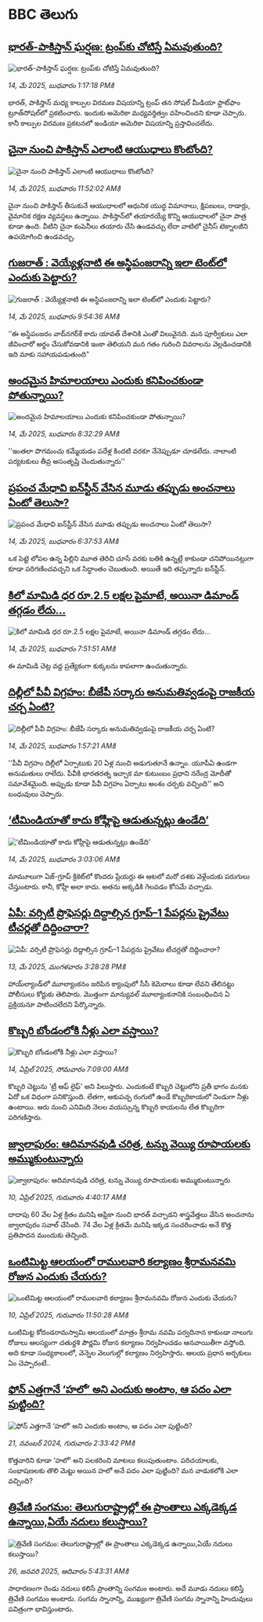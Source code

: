 # BBC తెలుగు## [భారత్-పాకిస్తాన్ ఘర్షణ: ట్రంప్‌కు చోటిస్తే ఏమవుతుంది?](https://www.bbc.com/telugu/articles/cqxe8pj3zevo?at_campaign=githubrss)![భారత్-పాకిస్తాన్ ఘర్షణ: ట్రంప్‌కు చోటిస్తే ఏమవుతుంది?](https://ichef.bbci.co.uk/ace/standard/240/cpsprodpb/3d15/live/bc737c90-30be-11f0-96c3-cf669419a2b0.jpg)_14, మే 2025, బుధవారం 1:17:18 PMకి_భారత్, పాకిస్తాన్ మధ్య కాల్పుల విరమణ  విషయాన్ని ట్రంప్ తన సోషల్ మీడియా ఫ్లాట్‌ఫాం ట్రూత్‌సోషల్‌లో ప్రకటించారు. ఇందుకు అమెరికా మధ్యవర్తిత్వం వహించిందని కూడా చెప్పారు. కానీ కాల్పుల విరమణ ప్రకటనలో  ఇండియా అమెరికా విషయాన్ని ప్రస్తావించలేదు.## [చైనా నుంచి పాకిస్తాన్ ఎలాంటి ఆయుధాలు కొంటోంది?](https://www.bbc.com/telugu/articles/cgle96nn4gzo?at_campaign=githubrss)![చైనా నుంచి పాకిస్తాన్ ఎలాంటి ఆయుధాలు కొంటోంది?](https://ichef.bbci.co.uk/ace/standard/240/cpsprodpb/9e73/live/cde60be0-3083-11f0-aa5f-71944dd67a64.jpg)_14, మే 2025, బుధవారం 11:52:02 AMకి_చైనా నుంచి పాకిస్తాన్ తీసుకునే ఆయుధాలలో ఆధునిక యుద్ధ విమానాలు, క్షిపణులు, రాడార్లు, వైమానిక రక్షణ వ్యవస్థలు ఉన్నాయి.  పాకిస్తాన్‌లో తయారయ్యే కొన్ని ఆయుధాలలో చైనా పాత్ర కూడా ఉంది. వీటిని చైనా కంపెనీలు తయారు చేసి ఉండవచ్చు లేదా వాటిలో చైనీస్ టెక్నాలజీని ఉపయోగించి ఉండవచ్చు.## [గుజరాత్‌ : వెయ్యేళ్లనాటి ఈ అస్థిపంజరాన్ని ఇలా టెంట్‌లో ఎందుకు పెట్టారు?](https://www.bbc.com/telugu/articles/c9w8wjnk92go?at_campaign=githubrss)![గుజరాత్‌ : వెయ్యేళ్లనాటి ఈ అస్థిపంజరాన్ని ఇలా టెంట్‌లో ఎందుకు పెట్టారు?](https://ichef.bbci.co.uk/ace/standard/240/cpsprodpb/9dd3/live/88791090-2a6e-11f0-8ff1-59f5dcf8e9f5.jpg)_14, మే 2025, బుధవారం 9:54:36 AMకి_‘‘ఈ అస్థిపంజరం వాద్‌నగర్‌కే కాదు యావత్ దేశానికి ఎంతో విలువైనది. మన పూర్వీకులు ఎలా జీవించారో అర్థం చేసుకోవడానికి  ఇంకా తెలియని మన గతం గురించి వివరాలను వెల్లడించడానికి ఇది మాకు సహాయపడుతుంది"## [అందమైన హిమాలయాలు ఎందుకు కనిపించకుండా పోతున్నాయి?](https://www.bbc.com/telugu/articles/cn0g8yp1n57o?at_campaign=githubrss)![అందమైన హిమాలయాలు ఎందుకు కనిపించకుండా పోతున్నాయి?](https://ichef.bbci.co.uk/ace/standard/240/cpsprodpb/e96b/live/2b601470-3096-11f0-ad02-b95db8a5d645.jpg)_14, మే 2025, బుధవారం 8:32:29 AMకి_''ఇంతలా పొగమంచు కమ్మేయడం పదేళ్ల కిందటి వరకూ నేనెప్పుడూ చూడలేదు. నాలాంటి పర్యటకులు తీవ్ర అసంతృప్తి చెందుతున్నారు''## [ప్రపంచ మేధావి ఐన్‌స్టీన్ వేసిన మూడు తప్పుడు అంచనాలు ఏంటో తెలుసా?](https://www.bbc.com/telugu/articles/ce3vy6rqd95o?at_campaign=githubrss)![ప్రపంచ మేధావి ఐన్‌స్టీన్ వేసిన మూడు తప్పుడు అంచనాలు ఏంటో తెలుసా?](https://ichef.bbci.co.uk/ace/standard/240/cpsprodpb/072e/live/bd7b8740-307d-11f0-83bc-fd64f6f27b0e.jpg)_14, మే 2025, బుధవారం 6:37:53 AMకి_ఒక పెట్టె లోపల ఉన్న పిల్లిని మూత తెరిచి చూసే వరకు బతికి ఉన్నట్లే కాకుండా చనిపోయినట్లుగా కూడా పరిగణించవచ్చని ఒక సిద్ధాంతం చెబుతుంది. అయితే ఇది తప్పన్నారు ఐన్‌స్టీన్.## [కిలో మామిడి ధర రూ.2.5 లక్షల పైమాటే, అయినా డిమాండ్ తగ్గడం లేదు...](https://www.bbc.com/telugu/articles/ckgrxnjvj5yo?at_campaign=githubrss)![కిలో మామిడి ధర రూ.2.5 లక్షల పైమాటే, అయినా డిమాండ్ తగ్గడం లేదు...](https://ichef.bbci.co.uk/ace/standard/240/cpsprodpb/e62b/live/360b03f0-3094-11f0-8947-7d6241f9fce9.jpg)_14, మే 2025, బుధవారం 7:51:51 AMకి_ఈ మామిడి చెట్ల వద్ద ప్రత్యేకంగా కుక్కలను కాపలాగా ఉంచుతున్నారు.## [దిల్లీలో పీవీ విగ్రహం: బీజేపీ సర్కారు అనుమతివ్వడంపై రాజకీయ చర్చ ఏంటి?](https://www.bbc.com/telugu/articles/clyvn74jdn0o?at_campaign=githubrss)![దిల్లీలో పీవీ విగ్రహం: బీజేపీ సర్కారు అనుమతివ్వడంపై రాజకీయ చర్చ ఏంటి?](https://ichef.bbci.co.uk/ace/standard/240/cpsprodpb/ad2e/live/f36ab720-3066-11f0-99f5-1b62eaf63e31.jpg)_14, మే 2025, బుధవారం 1:57:21 AMకి_''పీవీ విగ్రహం దిల్లీలో ఏర్పాటుకు 20 ఏళ్ల నుంచి అడుగుతూనే ఉన్నాం. యూపీఏ ఉండగా అనుమతులు రాలేదు. పీవీకి భారతరత్న ఇచ్చాక మా కుటుంబం ప్రధాని నరేంద్ర మోదీతో సమావేశమైంది. అప్పుడు కూడా పీవీ విగ్రహం ఏర్పాటు అంశం చర్చకు వచ్చింది'' అని బంధువులు చెప్పారు.## [‘టీమిండియాతో కాదు కోహ్లీపై ఆడుతున్నట్లు ఉండేది’](https://www.bbc.com/telugu/articles/ce3928ne5yqo?at_campaign=githubrss)![‘టీమిండియాతో కాదు కోహ్లీపై ఆడుతున్నట్లు ఉండేది’](https://ichef.bbci.co.uk/ace/standard/240/cpsprodpb/9088/live/10922910-3070-11f0-96c3-cf669419a2b0.jpg)_14, మే 2025, బుధవారం 3:03:06 AMకి_మామూలుగా ఏజ్-గ్రూప్ క్రికెట్‌లో కొందరు ప్లేయర్లు ఈ ఆటలో మరో దశకు వెళ్లేందుకు పరుగులు చేస్తుంటారు. కానీ, కోహ్లీ అలా కాదు. అతను అక్కడికి గెలవడం కోసమే వచ్చాడు.## [ఏపీ: వర్సిటీ  ప్రొఫెసర్లు దిద్దాల్సిన  గ్రూప్‌–1 పేపర్లను ప్రైవేటు టీచర్లతో దిద్దించారా?](https://www.bbc.com/telugu/articles/cn7zrgd58zgo?at_campaign=githubrss)![ఏపీ: వర్సిటీ  ప్రొఫెసర్లు దిద్దాల్సిన  గ్రూప్‌–1 పేపర్లను ప్రైవేటు టీచర్లతో దిద్దించారా?](https://ichef.bbci.co.uk/ace/standard/240/cpsprodpb/3e03/live/bed6ff60-300b-11f0-8519-3b5a01ebe413.jpg)_13, మే 2025, మంగళవారం 3:28:28 PMకి_హాయ్‌ల్యాండ్‌లో మూల్యాంకనం జరిపిన క్యాంపులో సీసీ కెమెరాలు కూడా లేవని తేలినట్టు పోలీసులు కోర్టుకు తెలిపారు. మొత్తంగా మాన్యువల్‌ మూల్యాంకనానికి సంబంధించిన ఏ ప్రక్రియనూ పాటించలేదని పేర్కొన్నారు.## [కొబ్బరి బోండంలోకి నీళ్లు ఎలా వస్తాయి?](https://www.bbc.com/telugu/articles/czjn4mzxxy8o?at_campaign=githubrss)![కొబ్బరి బోండంలోకి నీళ్లు ఎలా వస్తాయి?](https://ichef.bbci.co.uk/ace/standard/240/cpsprodpb/46c5/live/684a55e0-18fd-11f0-8b11-7756b7b808cc.jpg)_14, ఏప్రిల్ 2025, సోమవారం 7:09:00 AMకి_కొబ్బరి చెట్టును 'ట్రీ ఆఫ్ లైఫ్' అని పిలుస్తారు. ఎందుకంటే కొబ్బరి చెట్టులోని ప్రతీ భాగం మనకు ఏదో ఒక విధంగా పనికొస్తుంది. లేతగా, ఆకుపచ్చ రంగులో ఉండే కొబ్బరికాయలో నిండుగా నీళ్లు ఉంటాయి. ఆరు నుంచి ఎనిమిది నెలల వయస్సున్న కొబ్బరి కాయలను లేత కొబ్బరిగా పరిగణిస్తారు.## [జ్వాలాపురం: ఆదిమానవుడి చరిత్ర, టన్ను వెయ్యి రూపాయలకు అమ్ముకుంటున్నారు ](https://www.bbc.com/telugu/articles/creqqnwdd5qo?at_campaign=githubrss)![జ్వాలాపురం: ఆదిమానవుడి చరిత్ర, టన్ను వెయ్యి రూపాయలకు అమ్ముకుంటున్నారు ](https://ichef.bbci.co.uk/ace/standard/240/cpsprodpb/765e/live/b472e2d0-15b4-11f0-842b-a7355694993d.jpg)_10, ఏప్రిల్ 2025, గురువారం 4:40:17 AMకి_దాదాపు 60 వేల ఏళ్ల క్రితం మనిషి ఆఫ్రికా నుంచి భారత్ వచ్చాడని శాస్త్రవేత్తలు వేసిన అంచనాను జ్వాలాపురం సవాల్ చేసింది. 74 వేల ఏళ్ల క్రితమే మనిషి ఇక్కడ సంచరించాడు అనే కొత్త ప్రతిపాదన ముందుకు తెచ్చింది.## [ఒంటిమిట్ట ఆలయంలో రాములవారి కల్యాణం శ్రీరామనవమి రోజున ఎందుకు చేయరు?](https://www.bbc.com/telugu/articles/ce822j5e465o?at_campaign=githubrss)![ఒంటిమిట్ట ఆలయంలో రాములవారి కల్యాణం శ్రీరామనవమి రోజున ఎందుకు చేయరు?](https://ichef.bbci.co.uk/ace/standard/240/cpsprodpb/fed5/live/25534d40-1601-11f0-b58a-6113af226972.jpg)_10, ఏప్రిల్ 2025, గురువారం 11:50:28 AMకి_ఒంటిమిట్ట కోదండరామస్వామి ఆలయంలో మాత్రం శ్రీరామ నవమి పర్వదినాన కాకుండా నాలుగు రోజులు ఆలస్యంగా చతుర్దశి పౌర్ణమి రోజున కల్యాణం నిర్వహించడం ఆనవాయితీగా వస్తోంది. అది కూడా సంధ్యకాలంలో, వెన్నెల వెలుగుల్లో కల్యాణం నిర్వహిస్తారు. ఆలయ ప్రధాన అర్చకులు ఏం చెప్పారంటే..## [ఫోన్ ఎత్తగానే ‘హలో’ అని ఎందుకు అంటాం, ఆ పదం ఎలా పుట్టింది?](https://www.bbc.com/telugu/articles/cgj7x7gdjq4o?at_campaign=githubrss)![ఫోన్ ఎత్తగానే ‘హలో’ అని ఎందుకు అంటాం, ఆ పదం ఎలా పుట్టింది?](https://ichef.bbci.co.uk/ace/standard/240/cpsprodpb/0618/live/7a20ebb0-a807-11ef-b21e-5359bd56d02f.jpg)_21, నవంబర్ 2024, గురువారం 2:33:42 PMకి_కొత్తవారిని కూడా ‘హలో’ అని పలకరించి మాటలు కలుపుతుంటాం.  పరిచయాలకు, సంభాషణలకు తొలి మెట్టు అయిన హలో అనే పదం ఎలా పుట్టింది? మన వాడుకలోకి ఎలా వచ్చింది?## [త్రివేణి సంగమం: తెలుగురాష్ట్రాల్లో ఈ ప్రాంతాలు ఎక్కడెక్కడ ఉన్నాయి,ఏయే నదులు కలుస్తాయి? ](https://www.bbc.com/telugu/articles/cz7elrr17jeo?at_campaign=githubrss)![త్రివేణి సంగమం: తెలుగురాష్ట్రాల్లో ఈ ప్రాంతాలు ఎక్కడెక్కడ ఉన్నాయి,ఏయే నదులు కలుస్తాయి? ](https://ichef.bbci.co.uk/ace/standard/240/cpsprodpb/9dad/live/7f50e780-da42-11ef-a37f-eba91255dc3d.jpg)_26, జనవరి 2025, ఆదివారం 5:43:31 AMకి_సాధారణంగా రెండు నదులు కలిసే ప్రాంతాన్ని సంగమం అంటారు. అదే మూడు నదులు కలిస్తే త్రివేణి సంగమం అంటారు. సంగమ స్నానాన్ని, ముఖ్యంగా త్రివేణి సంగమ స్నానాన్ని హిందువులు పవిత్రంగా భావిస్తుంటారు.